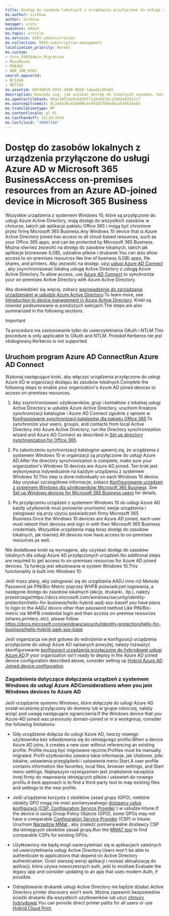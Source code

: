 ```yaml
---
title: Dostęp do zasobów lokalnych z urządzenia przyłączone do usługi Azure AD w Microsoft 365 Business
ms.author: sirkkuw
author: Sirkkuw
manager: scotv
audience: Admin
ms.topic: article
ms.service: o365-administration
ms.collection: M365-subscription-management
localization_priority: Normal
ms.custom:
- Core_O365Admin_Migration
- MiniMaven
- MSB365
- OKR_SMB_M365
search.appverid:
- BCS160
- MET150
ms.assetid: b0f4d010-9fd1-44d0-9d20-fabad2cdbab5
description: Dowiedz się, jak uzyskać dostęp do lokalnych zasobów, takich jak aplikacje biznesowe, udziały plików i drukarki z urządzenia z systemem Windows 10 przyłączonych do usługi Azure Active Directory.
ms.openlocfilehash: 89ac38f3da9cbdd3ff1a5eb33dc129d2e83521c7
ms.sourcegitcommit: 8c244b38c43dd00c4ef0102f8bed02ab36639a6b
ms.translationtype: MT
ms.contentlocale: pl-PL
ms.lasthandoff: 12/10/2019
ms.locfileid: "39967168"
---
```

# <a name="access-on-premises-resources-from-an-azure-ad-joined-device-in-microsoft-365-business"></a><span data-ttu-id="22619-103">Dostęp do zasobów lokalnych z urządzenia przyłączone do usługi Azure AD w Microsoft 365 Business</span><span class="sxs-lookup"><span data-stu-id="22619-103">Access on-premises resources from an Azure AD-joined device in Microsoft 365 Business</span></span>

<span data-ttu-id="22619-104">Wszystkie urządzenia z systemem Windows 10, które są przyłączone do usługi Azure Active Directory, mają dostęp do wszystkich zasobów w chmurze, takich jak aplikacje pakietu Office 365 i mogą być chronione przez firmę Microsoft 365 Business.</span><span class="sxs-lookup"><span data-stu-id="22619-104">Any Windows 10 device that is Azure Active Directory joined has access to all cloud-based resources, such as your Office 365 apps, and can be protected by Microsoft 365 Business.</span></span> <span data-ttu-id="22619-105">Można również zezwolić na dostęp do zasobów lokalnych, takich jak aplikacje biznesowe (LOB), udziałów plików i drukarek.</span><span class="sxs-lookup"><span data-stu-id="22619-105">You can also allow access to on-premises resources like line of business (LOB) apps, file shares, and printers.</span></span> <span data-ttu-id="22619-106">Aby zezwolić na dostęp, użyj [usługi Azure AD Connect](https://docs.microsoft.com/azure/active-directory/connect/active-directory-aadconnect) , aby zsynchronizować lokalną usługę Active Directory z usługą Azure Active Directory.</span><span class="sxs-lookup"><span data-stu-id="22619-106">To allow access, use [Azure AD Connect](https://docs.microsoft.com/azure/active-directory/connect/active-directory-aadconnect) to synchronize your on-premises Active Directory with Azure Active Directory.</span></span> 

<span data-ttu-id="22619-107">Aby dowiedzieć się więcej, zobacz [wprowadzenie do zarządzania urządzeniami w usłudze Azure Active Directory](https://docs.microsoft.com/azure/active-directory/device-management-introduction).</span><span class="sxs-lookup"><span data-stu-id="22619-107">To learn more, see [Introduction to device management in Azure Active Directory](https://docs.microsoft.com/azure/active-directory/device-management-introduction).</span></span>
<span data-ttu-id="22619-108">Kroki są również podsumowane w poniższych sekcjach.</span><span class="sxs-lookup"><span data-stu-id="22619-108">The steps are also summarized in the following sections.</span></span>

> [!IMPORTANT]
> <span data-ttu-id="22619-109">Ta procedura ma zastosowanie tylko do uwierzytelniania OAuth i NTLM.</span><span class="sxs-lookup"><span data-stu-id="22619-109">This procedure is only applicable to OAuth and NTLM.</span></span> <span data-ttu-id="22619-110">Protokół Kerberos nie jest obsługiwany.</span><span class="sxs-lookup"><span data-stu-id="22619-110">Kerberos is not supported.</span></span>
 
## <a name="run-azure-ad-connect"></a><span data-ttu-id="22619-111">Uruchom program Azure AD Connect</span><span class="sxs-lookup"><span data-stu-id="22619-111">Run Azure AD Connect</span></span>

<span data-ttu-id="22619-112">Wykonaj następujące kroki, aby włączyć urządzenia przyłączone do usługi Azure AD w organizacji dostępu do zasobów lokalnych.</span><span class="sxs-lookup"><span data-stu-id="22619-112">Complete the following steps to enable your organization's Azure AD joined devices to access on-premises resources.</span></span>
  
1. <span data-ttu-id="22619-113">Aby zsynchronizować użytkowników, grup i kontaktów z lokalnej usługi Active Directory w usłudze Azure Active Directory, uruchom Kreatora synchronizacji katalogów i Azure AD Connect zgodnie z opisem w [Konfigurowanie synchronizacji katalogów dla pakietu Office 365](https://support.office.com/article/1b3b5318-6977-42ed-b5c7-96fa74b08846).</span><span class="sxs-lookup"><span data-stu-id="22619-113">To synchronize your users, groups, and contacts from local Active Directory into Azure Active Directory, run the Directory synchronization wizard and Azure AD Connect as described in [Set up directory synchronization for Office 365](https://support.office.com/article/1b3b5318-6977-42ed-b5c7-96fa74b08846).</span></span>
    
2. <span data-ttu-id="22619-114">Po zakończeniu synchronizacji katalogów upewnij się, że urządzenia z systemem Windows 10 w organizacji są przyłączone do usługi Azure AD.</span><span class="sxs-lookup"><span data-stu-id="22619-114">After the directory synchronization is complete, make sure your organization's Windows 10 devices are Azure AD joined.</span></span> <span data-ttu-id="22619-115">Ten krok jest wykonywana indywidualnie na każdym urządzeniu z systemem Windows 10.</span><span class="sxs-lookup"><span data-stu-id="22619-115">This step is done individually on each Windows 10 device.</span></span> <span data-ttu-id="22619-116">Aby uzyskać szczegółowe informacje, zobacz [Konfigurowanie urządzeń z systemem Windows dla użytkowników Microsoft 365 Business](set-up-windows-devices.md) .</span><span class="sxs-lookup"><span data-stu-id="22619-116">See [Set up Windows devices for Microsoft 365 Business users](set-up-windows-devices.md) for details.</span></span> 
    
3. <span data-ttu-id="22619-117">Po przyłączeniu urządzeń z systemem Windows 10 do usługi Azure AD każdy użytkownik musi ponownie uruchomić swoje urządzenia i zalogować się przy użyciu poświadczeń firmy Microsoft 365 Business.</span><span class="sxs-lookup"><span data-stu-id="22619-117">Once the Windows 10 devices are Azure AD joined, each user must reboot their devices and sign in with their Microsoft 365 Business credentials.</span></span> <span data-ttu-id="22619-118">Wszystkie urządzenia mają teraz dostęp do zasobów lokalnych, jak również.</span><span class="sxs-lookup"><span data-stu-id="22619-118">All devices now have access to on-premises resources as well.</span></span>
    
<span data-ttu-id="22619-119">Nie dodatkowe kroki są wymagane, aby uzyskać dostęp do zasobów lokalnych dla usługi Azure AD przyłączonych urządzeń.</span><span class="sxs-lookup"><span data-stu-id="22619-119">No additional steps are required to get access to on-premises resources for Azure AD joined devices.</span></span> <span data-ttu-id="22619-120">Ta funkcja jest wbudowana w system Windows 10.</span><span class="sxs-lookup"><span data-stu-id="22619-120">This functionality is built into Windows 10.</span></span> 

<span data-ttu-id="22619-121">Jeśli masz plany, aby zalogować się do urządzenia AADJ inne niż Metoda Password jak PIN/Bio-Metric poprzez WHFB poświadczeń logowania, a następnie dostęp do zasobów lokalnych (akcje, drukarki.. itp.), należy przestrzegaćhttps://docs.microsoft.com/windows/security/identity-protection/hello-for-business/hello-hybrid-aadj-sso-base</span><span class="sxs-lookup"><span data-stu-id="22619-121">If you have plans to login to the AADJ device other than password method Like PIN/Bio-metric via WHFB credential login and then access on-premise resources (shares,printers..etc), please follow https://docs.microsoft.com/windows/security/identity-protection/hello-for-business/hello-hybrid-aadj-sso-base</span></span>
  
<span data-ttu-id="22619-122">Jeśli organizacja nie jest gotowa do wdrożenia w konfiguracji urządzenia przyłączone do usługi Azure AD opisanych powyżej, należy rozważyć skonfigurowanie [konfiguracji urządzenia przyłączone do hybrydowej usługi Azure AD](manage-windows-devices.md).</span><span class="sxs-lookup"><span data-stu-id="22619-122">If your organization isn't ready to deploy in the Azure AD joined device configuration described above, consider setting up [Hybrid Azure AD Joined device configuration](manage-windows-devices.md).</span></span>
  
### <a name="considerations-when-you-join-windows-devices-to-azure-ad"></a><span data-ttu-id="22619-123">Zagadnienia dotyczące dołączania urządzeń z systemem Windows do usługi Azure AD</span><span class="sxs-lookup"><span data-stu-id="22619-123">Considerations when you join Windows devices to Azure AD</span></span>

<span data-ttu-id="22619-124">Jeśli urządzenie systemu Windows, które dołączyła do usługi Azure AD został wcześniej przyłączony do domeny lub w grupie roboczej, należy wziąć pod uwagę następujące ograniczenia:</span><span class="sxs-lookup"><span data-stu-id="22619-124">If the Windows device that you Azure-AD joined was previously domain-joined or in a workgroup, consider the following limitations:</span></span>
  
- <span data-ttu-id="22619-125">Gdy urządzenie dołącza do usługi Azure AD, tworzy nowego użytkownika bez odwoływania się do istniejącego profilu.</span><span class="sxs-lookup"><span data-stu-id="22619-125">When a device Azure AD joins, it creates a new user without referencing an existing profile.</span></span> <span data-ttu-id="22619-126">Profile muszą być migrowane ręcznie.</span><span class="sxs-lookup"><span data-stu-id="22619-126">Profiles must be manually migrated.</span></span> <span data-ttu-id="22619-127">Profil użytkownika zawiera takie informacje, jak Ulubione, pliki lokalne, ustawienia przeglądarki i ustawienia menu Start.</span><span class="sxs-lookup"><span data-stu-id="22619-127">A user profile contains information like favorites, local files, browser settings, and Start menu settings.</span></span> <span data-ttu-id="22619-128">Najlepszym rozwiązaniem jest znalezienie narzędzia innej firmy do mapowania istniejących plików i ustawień do nowego profilu.</span><span class="sxs-lookup"><span data-stu-id="22619-128">A best approach is to find a third-party tool to map existing files and settings to the new profile.</span></span>

- <span data-ttu-id="22619-129">Jeśli urządzenie korzysta z obiektów zasad grupy (GPO), niektóre obiekty GPO mogą nie mieć porównywalnego [dostawcy usług konfiguracji (CSP, Configuration Service Provider](https://docs.microsoft.com/windows/configuration/provisioning-packages/how-it-pros-can-use-configuration-service-providers) ) w usłudze Intune.</span><span class="sxs-lookup"><span data-stu-id="22619-129">If the device is using Group Policy Objects (GPO), some GPOs may not have a comparable [Configuration Service Provider](https://docs.microsoft.com/windows/configuration/provisioning-packages/how-it-pros-can-use-configuration-service-providers) (CSP) in Intune.</span></span> <span data-ttu-id="22619-130">Uruchom [Narzędzie MMat](https://www.microsoft.com/download/details.aspx?id=45520) , aby znaleźć porównywalne dostawcy CSP dla istniejących obiektów zasad grupy.</span><span class="sxs-lookup"><span data-stu-id="22619-130">Run the [MMAT tool](https://www.microsoft.com/download/details.aspx?id=45520) to find comparable CSPs for existing GPOs.</span></span>

- <span data-ttu-id="22619-131">Użytkownicy nie będą mogli uwierzytelniać się w aplikacjach zależnych od uwierzytelniania usługi Active Directory.</span><span class="sxs-lookup"><span data-stu-id="22619-131">Users won't be able to authenticate to applications that depend on Active Directory authentication.</span></span> <span data-ttu-id="22619-132">Oceń starszej wersji aplikacji i rozważ aktualizację do aplikacji, która używa nowoczesnych auth, jeśli to możliwe.</span><span class="sxs-lookup"><span data-stu-id="22619-132">Evaluate the legacy app and consider updating to an app that uses modern Auth, if possible.</span></span>

- <span data-ttu-id="22619-133">Odnajdowanie drukarek usługi Active Directory nie będzie działać.</span><span class="sxs-lookup"><span data-stu-id="22619-133">Active Directory printer discovery won't work.</span></span> <span data-ttu-id="22619-134">Można zapewnić bezpośrednie ścieżki drukarki dla wszystkich użytkowników lub użyć [chmury hybrydowej](https://docs.microsoft.com/windows-server/administration/hybrid-cloud-print/hybrid-cloud-print-deploy).</span><span class="sxs-lookup"><span data-stu-id="22619-134">You can provide direct printer paths for all users or use [Hybrid Cloud Print](https://docs.microsoft.com/windows-server/administration/hybrid-cloud-print/hybrid-cloud-print-deploy).</span></span>
